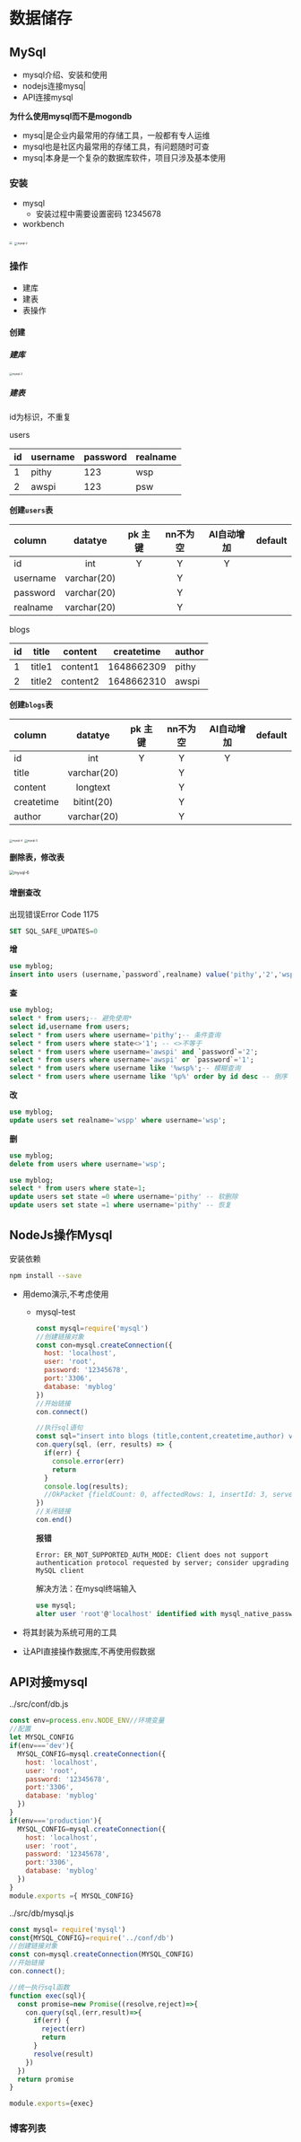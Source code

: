# 数据储存

## MySql

- mysql介绍、安装和使用
- nodejs连接mysq|
- API连接mysql

**为什么使用mysql而不是mogondb**

- mysq|是企业内最常用的存储工具，一般都有专人运维
- mysql也是社区内最常用的存储工具，有问题随时可查
- mysq|本身是一个复杂的数据库软件，项目只涉及基本使用

### 安装

- mysql
  - 安装过程中需要设置密码 12345678
- workbench

<img src="/Users/wsp/Documents/NodeJs/WebServer-Blog/img/mysql-1.png" style="zoom:33%;" />





<img src="/Users/wsp/Documents/NodeJs/WebServer-Blog/img/mysql-2.png" alt="mysql-2" style="zoom:33%;" />

### 操作

- 建库
- 建表
- 表操作

#### 创建

##### 建库

<img src="/Users/wsp/Documents/NodeJs/WebServer-Blog/img/mysql-3.png" alt="mysql-3" style="zoom:33%;" />

##### 建表

id为标识，不重复

users

| id   | username | password | realname |
| ---- | -------- | -------- | -------- |
| 1    | pithy    | 123      | wsp      |
| 2    | awspi    | 123      | psw      |

**创建`users`表**

| column   |   datatye   | pk 主键 | nn不为空 | AI自动增加 | default |
| :------- | :---------: | :-----: | :------: | :--------: | :-----: |
| id       |     int     |    Y    |    Y     |     Y      |         |
| username | varchar(20) |         |    Y     |            |         |
| password | varchar(20) |         |    Y     |            |         |
| realname | varchar(20) |         |    Y     |            |         |

blogs

| id   | title  | content  | createtime | author |
| ---- | ------ | -------- | ---------- | ------ |
| 1    | title1 | content1 | 1648662309 | pithy  |
| 2    | title2 | content2 | 1648662310 | awspi  |

**创建`blogs`表**

| column     |   datatye   | pk 主键 | nn不为空 | AI自动增加 | default |
| :--------- | :---------: | :-----: | :------: | :--------: | :-----: |
| id         |     int     |    Y    |    Y     |     Y      |         |
| title      | varchar(20) |         |    Y     |            |         |
| content    |  longtext   |         |    Y     |            |         |
| createtime | bitint(20)  |         |    Y     |            |         |
| author     | varchar(20) |         |    Y     |            |         |



<img src="/Users/wsp/Documents/NodeJs/WebServer-Blog/img/mysql-4.png" alt="mysql-4" style="zoom:33%;" />

<img src="/Users/wsp/Documents/NodeJs/WebServer-Blog/img/mysql-5.png" alt="mysql-5" style="zoom:33%;" />

**删除表，修改表**

<img src="/Users/wsp/Documents/NodeJs/WebServer-Blog/img/mysql-6.png" alt="mysql-6" style="zoom: 50%;" />



#### 增删查改

出现错误Error Code 1175 

```sql
SET SQL_SAFE_UPDATES=0
```

**增**

```sql
use myblog;
insert into users (username,`password`,realname) value('pithy','2','wsp')
```

**查**

```sql
use myblog;
select * from users;-- 避免使用*
select id,username from users;
select * from users where username='pithy';-- 条件查询
select * from users where state<>'1'; -- <>不等于
select * from users where username='awspi' and `password`='2';
select * from users where username='awspi' or `password`='1';
select * from users where username like '%wsp%';-- 模糊查询
select * from users where username like '%p%' order by id desc -- 倒序
```

**改**

```sql
use myblog;
update users set realname='wspp' where username='wsp';
```

**删**

```sql
use myblog;
delete from users where username='wsp';
```

```sql
use myblog;
select * from users where state=1;
update users set state =0 where username='pithy' -- 软删除
update users set state =1 where username='pithy' -- 恢复
```

## NodeJs操作Mysql



安装依赖

```bash
npm install --save
```



- 用demo演示,不考虑使用

  - mysql-test

    ```js
    const mysql=require('mysql')
    //创建链接对象
    const con=mysql.createConnection({
      host: 'localhost',
      user: 'root',
      password: '12345678',
      port:'3306',
      database: 'myblog'
    })
    //开始链接
    con.connect()
    
    //执行sql语句
    const sql="insert into blogs (title,content,createtime,author) value('title3','content3','1648662400','awspi')"
    con.query(sql, (err, results) => {
      if(err) {
        console.error(err)
        return
      }
      console.log(results);
      //OkPacket {fieldCount: 0, affectedRows: 1, insertId: 3, serverStatus: 2, warningCount: 0, …}
    })
    //关闭链接
    con.end()	
    ```

    **报错**

    `Error: ER_NOT_SUPPORTED_AUTH_MODE: Client does not support authentication protocol requested by server; consider upgrading MySQL client`

    解决方法：在mysql终端输入

    ```sql
    use mysql;
    alter user 'root'@'localhost' identified with mysql_native_password by '12345678';
    ```

    

- 将其封装为系统可用的工具

- 让API直接操作数据库,不再使用假数据

## API对接mysql

../src/conf/db.js

```js
const env=process.env.NODE_ENV//环境变量
//配置
let MYSQL_CONFIG
if(env==='dev'){
  MYSQL_CONFIG=mysql.createConnection({
    host: 'localhost',
    user: 'root',
    password: '12345678',
    port:'3306',
    database: 'myblog'
  })
}
if(env==='production'){
  MYSQL_CONFIG=mysql.createConnection({
    host: 'localhost',
    user: 'root',
    password: '12345678',
    port:'3306',
    database: 'myblog'
  })
}
module.exports ={ MYSQL_CONFIG}
```



../src/db/mysql.js

```js
const mysql= require('mysql')
const{MYSQL_CONFIG}=require('../conf/db')
//创建链接对象
const con=mysql.createConnection(MYSQL_CONFIG)
//开始链接
con.connect();

//统一执行sql函数
function exec(sql){
  const promise=new Promise((resolve,reject)=>{
    con.query(sql,(err,result)=>{
      if(err) {
        reject(err)
        return
      }
      resolve(result)
    })
  })
  return promise
}

module.exports={exec}
```

### 博客列表

